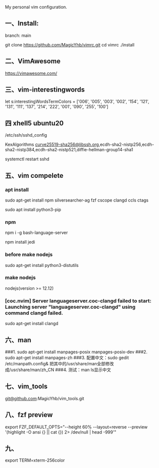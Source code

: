 My personal vim configuration.

## 一、Install:
branch: main

git clone https://github.com/MagicYhb/vimrc.git
cd vimrc
./install

## 二、VimAwesome
https://vimawesome.com/


## 三、vim-interestingwords
let s:interestingWordsTermColors = ['006', '005', '003', '002', '154', '121', '131', '111', '137', '214', '222', '001', '090', '255', '100']

## 四 xhell5 ubuntu20
/etc/ssh/sshd_config

KexAlgorithms curve25519-sha256@libssh.org,ecdh-sha2-nistp256,ecdh-sha2-nistp384,ecdh-sha2-nistp521,diffie-hellman-group14-sha1

systemctl restart sshd

## 五、vim compelete
### apt install
sudo apt-get install npm silversearcher-ag fzf cscope clangd ccls ctags

sudo apt install python3-pip

### npm
npm i -g bash-language-server

npm install jedi

### before make nodejs
sudo apt-get install python3-distutils

### make nodejs
nodejs(version >= 12.12)

### [coc.nvim] Server languageserver.coc-clangd failed to start: Launching server "languageserver.coc-clangd" using command clangd failed.
sudo apt-get install clangd

## 六、man
###1. sudo apt-get install manpages-posix manpages-posix-dev
###2. sudo apt-get install manpages-zh
###3. 配置中文：sudo gedit /etc/manpath.config& 把其中的/usr/share/man全部修改成/usr/share/man/zh_CN
###4. 测试：man ls显示中文

## 七、vim_tools
git@github.com:MagicYhb/vim_tools.git

## 八、fzf preview
export FZF_DEFAULT_OPTS="--height 60% --layout=reverse --preview '(highlight -O ansi {} || cat {}) 2> /dev/null | head -999'"

## 九、
export TERM=xterm-256color

